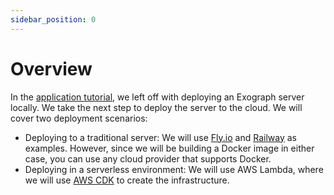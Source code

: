 ```yaml
---
sidebar_position: 0
---
```


# Overview

In the [application tutorial](/application-tutorial/whats-next.md), we left off with deploying an Exograph server locally. We take the next step to deploy the server to the cloud. We will cover two deployment scenarios:

- Deploying to a traditional server: We will use [Fly.io](https://fly.io) and [Railway](https://railway.app) as examples. However, since we will be building a Docker image in either case, you can use any cloud provider that supports Docker.
- Deploying in a serverless environment: We will use AWS Lambda, where we will use [AWS CDK](https://aws.amazon.com/cdk/) to create the infrastructure.

